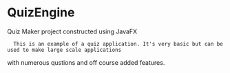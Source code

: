 # QuizEngine
Quiz Maker project constructed using JavaFX

      This is an example of a quiz application. It's very basic but can be used to make large scale applications 
with numerous qustions and off course added features.
